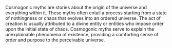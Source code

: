 
Cosmogonic myths are stories about the origin of the universe and everything within it. These myths often entail a process starting from a state of nothingness or chaos that evolves into an ordered universe. The act of creation is usually attributed to a divine entity or entities who impose order upon the initial state of chaos. Cosmogonic myths serve to explain the unexplainable phenomena of existence, providing a comforting sense of order and purpose to the perceivable universe.

